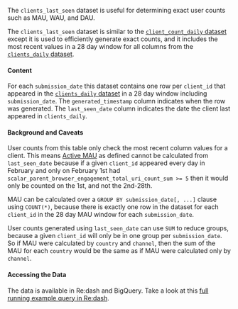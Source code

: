 The `clients_last_seen` dataset is useful for determining exact user counts
such as MAU, WAU, and DAU.

The `clients_last_seen` dataset is similar to the
[`client_count_daily` dataset](/datasets/batch_view/client_count/reference.md)
except it is used to efficiently generate exact counts, and it includes the most
recent values in a 28 day window for all columns from the
[`clients_daily` dataset](/datasets/batch_view/clients_daily/reference.md).

#### Content

For each `submission_date` this dataset contains one row per `client_id`
that appeared in the [`clients_daily`
dataset](/datasets/batch_view/clients_daily/reference.md)
in a 28 day window including `submission_date`. The `generated_timestamp`
column indicates when the row was generated. The `last_seen_date` column
indicates the date the client last appeared in `clients_daily`.

#### Background and Caveats

User counts from this table only check the most recent column values for a
client. This means [Active MAU](../../../cookbooks/active_dau.md) as defined
cannot be calculated from `last_seen_date` because if a given `client_id`
appeared every day in February and only on February 1st had
`scalar_parent_browser_engagement_total_uri_count_sum >= 5` then it would only
be counted on the 1st, and not the 2nd-28th.

MAU can be calculated over a `GROUP BY submission_date[, ...]` clause using
`COUNT(*)`, because there is exactly one row in the dataset for each
`client_id` in the 28 day MAU window for each `submission_date`.

User counts generated using `last_seen_date` can use `SUM` to reduce groups,
because a given `client_id` will only be in one group per `submission_date`. So
if MAU were calculated by `country` and `channel`, then the sum of the MAU for
each `country` would be the same as if MAU were calculated only by `channel`.

#### Accessing the Data

The data is available in Re:dash and BigQuery.
Take a look at this
[full running example query in Re:dash](https://sql.telemetry.mozilla.org/queries/62029/source#159510).
